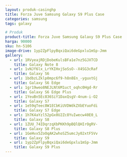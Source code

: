 ```yaml
---
layout: produk-casinghp
title: Forza Juve Samsung Galaxy S9 Plus Case
categories: samsung
tags: galaxy

# Produk
product-title: Forza Juve Samsung Galaxy S9 Plus Case
harga: 90000
sku: hn-5106
image-drive: 1yp2ZpFlpyBqxiQai6deGpxlu1mSp-Jmm
gallery:
  - url: 1RVyeajRDjDobeKulsBFa1e7nz5GJXTCD
    title: Galaxy Note 8
  - url: 1vNJf6lx_LrYKIHxjSoSsO--X4SG3cRaf
    title: Galaxy S6
  - url: 1bdbzLZklp0mpc6f9-h8n8En_-yguxtGj
    title: Galaxy S6 Edge
  - url: 1gr19weo8NEJLNt6M1uct_oqhc0Hgd-Rr
    title: Galaxy S6 Edge Plus
  - url: 1YeuBn5Ec836SiY1DaxQsgV-4num-i-O2
    title: Galaxy S7
  - url: 1e59qTeec8W1ECbKiUVDWdkZXbEYuoFdi
    title: Galaxy S7 Edge
  - url: 1h7K4aYzl52pGx0U2Zc8YuIwecw40E0_L
    title: Galaxy S8
  - url: 1ZUU_74IDqrzqXbPKKh9pBQlQHIrOgRV-
    title: Galaxy S8 Plus
  - url: 1GeHvx5ZoOqAK2whoSZ5umcJy02xtF5Vv
    title: Galaxy S9
  - url: 1yp2ZpFlpyBqxiQai6deGpxlu1mSp-Jmm
    title: Galaxy S9 Plus
---
```

